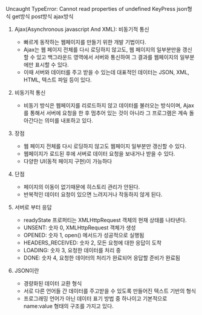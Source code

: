 Uncaught TypeError: Cannot read properties of undefined
KeyPress
json형식
get방식
post방식
ajax방식

1. Ajax(Asynchronous javascript And XML): 비동기적 통신

   - 빠르게 동작하는 웹페이지를 만들기 위한 개발 기법이다.
   - Ajax는 웹 페이지 전체를 다시 로딩하지 않고도, 웹 페이지의 일부분만을 갱신할 수 있고 백그라운드 영역에서 서버와 통신하여 그 결과를 웹페이지의 일부분에만 표시할 수 있다.
   - 이때 서버와 데이터를 주고 받을 수 있는데 대표적인 데이터는 JSON, XML, HTML, 텍스트 파일 등이 있다.

2. 비동기적 통신

   - 비동기 방식은 웹페이지를 리로드하지 않고 데이터를 불러오는 방식이며, Ajax를 통해서 서버에 요청을 한 후 멈추어 있는 것이 아니라 그 프로그램은 계속 돌아간다는 의미를 내포하고 있다.

3. 장점

   - 웹 페이지 전체를 다시 로딩하지 않고도 웹페이지 일부분만 갱신할 수 있다.
   - 웹페이지가 로드된 후에 서버로 데이터 요청을 보내거나 받을 수 있다.
   - 다양한 UI(동적 페이지 구현)이 가능하다

4. 단점

   - 페이지의 이동이 없기때문에 히스토리 관리가 안된다.
   - 반복적인 데이터 요청이 있으면 느려지거나 작동하지 않게 된다.

5. 서버로 부터 응답

   - readyState 프로퍼티는 XMLHttpRequest 객체의 현재 상태를 나타낸다.
   - UNSENT: 숫자 0, XMLHttpRequest 객체가 생성
   - OPENED: 숫자 1, open() 메서드가 성공적으로 실행됨
   - HEADERS_RECEIVED: 숫자 2, 모든 요청에 대한 응답이 도착
   - LOADING: 숫자 3, 요청한 데이터를 처리 중
   - DONE: 숫자 4, 요청한 데이터의 처리가 완료되어 응답할 준비가 완료됨

6. JSON이란
   - 경량화된 데이터 교환 형식
   - 서로 다른 언어들 간 데이터를 주고받을 수 있도록 만들어진 텍스트 기반의 형식
   - 프로그래밍 언어가 아닌 데이터 표기 방법 중 하나이고 기본적으로 name:value 형태의 구조를 가지고 있다.

